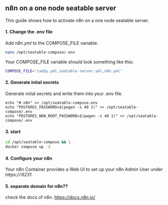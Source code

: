 ## n8n on a one node seatable server

This guide shows how to activate n8n on a one node seatable server.

#### 1. Change the .env file

Add _n8n.yml_ to the COMPOSE_FILE variable.

```bash
nano /opt/seatable-compose/.env
```

Your COMPOSE_FILE variable should look something like this:

```bash
COMPOSE_FILE='caddy.yml,seatable-server.yml,n8n.yml'
```

#### 2. Generate inital secrets

Generate inital secrets and write them into your .env file.

    echo "# n8n" >> /opt/seatable-compose.env
    echo "POSTGRES_PASSWORD=$(pwgen -s 40 1)" >> /opt/seatable-compose/.env
    echo "POSTGRES_NON_ROOT_PASSWORD=$(pwgen -s 40 1)" >> /opt/seatable-compose/.env

#### 3. start

```bash
cd /opt/seatable-compose && \
docker compose up -d
```

#### 4. Configure your n8n

Your n8n Container provides a Web UI to set up your n8n Admin User under _https://<your-seatable-server-hostname>:6231_.

#### 5. separate domain for n8n??

check the docs of n8n. https://docs.n8n.io/
